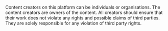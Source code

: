 Content creators on this platform can be individuals or organisations. The content creators are owners of the content. All creators should ensure that their work does not violate any rights and possible claims of third parties. They are solely responsible for any violation of third party rights. 
